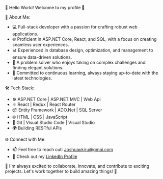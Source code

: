 👋 Hello World! Welcome to my profile 🚀

🌟 About Me:
- 💻 Full-stack developer with a passion for crafting robust web applications.
- 🌐 Proficient in ASP.NET Core, React, and SQL, with a focus on creating seamless user experiences.
- 📊 Experienced in database design, optimization, and management to ensure data-driven solutions.
- 🧩 A problem solver who enjoys taking on complex challenges and finding elegant solutions.
- 🚀 Committed to continuous learning, always staying up-to-date with the latest technologies.

🛠️ Tech Stack:
- ⚙️ ASP.NET Core | ASP.NET MVC | Web Api
- ⚛️ React | Redux | React Router
- 📦 Entity Framework | ADO.Net | SQL Server
- 🌐 HTML | CSS | JavaScript
- 🔧 Git | Visual Studio Code | Visual Studio
- 🌍 Building RESTful APIs 


🌐 Connect with Me:
- 📫 Feel free to reach out: Joshuaukiru@gmai.com
- 💼 Check out my [LinkedIn Profile](https://www.linkedin.com/in/joshua-ukiru/)

🚀 I'm always excited to collaborate, innovate, and contribute to exciting projects. Let's work together to build amazing things! 🌟
